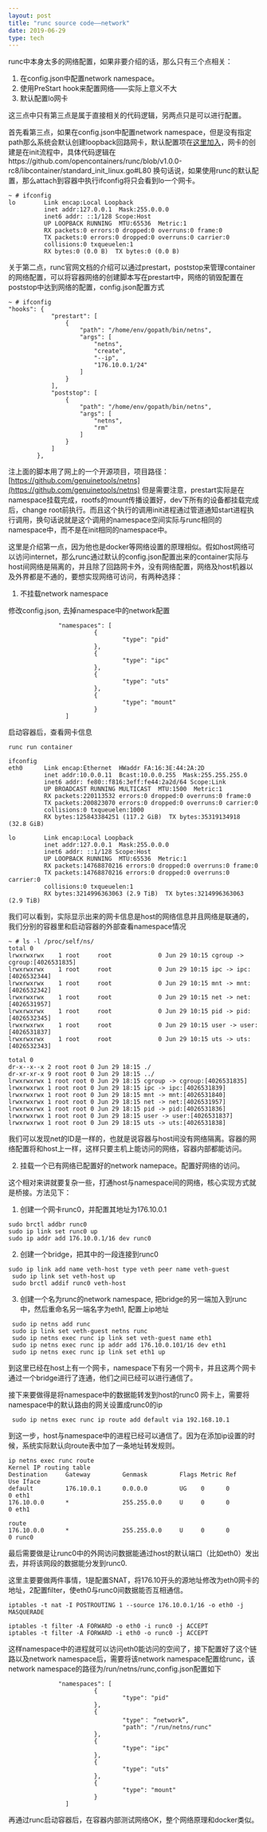 ```yaml
---
layout: post
title: "runc source code——network"
date: 2019-06-29
type: tech
---
```


runc中本身太多的网络配置，如果非要介绍的话，那么只有三个点相关：
1. 在config.json中配置network namespace。
2. 使用PreStart hook来配置网络——实际上意义不大
3. 默认配置lo网卡

这三点中只有第三点是属于直接相关的代码逻辑，另两点只是可以进行配置。

首先看第三点，如果在config.json中配置network namespace，但是没有指定path那么系统会默认创建loopback回路网卡，默认配置项在[这里加入](https://github.com/opencontainers/runc/blob/v1.0.0-rc8/libcontainer/specconv/spec_linux.go#L222)，网卡的创建是在init流程中，具体代码逻辑在https://github.com/opencontainers/runc/blob/v1.0.0-rc8/libcontainer/standard_init_linux.go#L80
换句话说，如果使用runc的默认配置，那么attach到容器中执行ifconfig将只会看到lo一个网卡。

```
~ # ifconfig
lo        Link encap:Local Loopback  
          inet addr:127.0.0.1  Mask:255.0.0.0
          inet6 addr: ::1/128 Scope:Host
          UP LOOPBACK RUNNING  MTU:65536  Metric:1
          RX packets:0 errors:0 dropped:0 overruns:0 frame:0
          TX packets:0 errors:0 dropped:0 overruns:0 carrier:0
          collisions:0 txqueuelen:1 
          RX bytes:0 (0.0 B)  TX bytes:0 (0.0 B)
```

关于第二点，runc官网文档的介绍可以通过prestart，poststop来管理container的网络配置，可以将容器网络的创建脚本写在prestart中，网络的销毁配置在poststop中达到网络的配置，config.json配置方式
```
~ # ifconfig
"hooks": {
            "prestart": [
                {
                    "path": "/home/env/gopath/bin/netns",
                    "args": [
                        "netns",
                        "create",
                        "--ip",
                        "176.10.0.1/24"
                    ]
                }
            ],
            "poststop": [
                {
                    "path": "/home/env/gopath/bin/netns",
                    "args": [
                        "netns",
                        "rm"
                    ]
                }
            ]
        },
```

注上面的脚本用了网上的一个开源项目，项目路径：[https://github.com/genuinetools/netns](https://github.com/genuinetools/netns)
但是需要注意，prestart实际是在namespace挂载完成，rootfs的mount传播设置好，dev下所有的设备都挂载完成后，change root前执行。而且这个执行的调用init进程通过管道通知start进程执行调用，换句话说就是这个调用的namespace空间实际与runc相同的namespace中，而不是在init相同的namespace中。

这里是介绍第一点，因为他也是docker等网络设置的原理相似。假如host网络可以访问internet，那么runc通过默认的config.json配置出来的container实际与host间网络是隔离的，并且除了回路网卡外，没有网络配置，网络及host机器以及外界都是不通的，要想实现网络可访问，有两种选择：

1. 不挂载network namespace

修改config.json, 去掉namespace中的network配置
```
              "namespaces": [
                        {
                                "type": "pid"
                        },
                        {
                                "type": "ipc"
                        },
                        {
                                "type": "uts"
                        },
                        {
                                "type": "mount"
                        }
                ]
```

启动容器后，查看网卡信息

```
runc run container

ifconfig
eth0      Link encap:Ethernet  HWaddr FA:16:3E:44:2A:2D  
          inet addr:10.0.0.11  Bcast:10.0.0.255  Mask:255.255.255.0
          inet6 addr: fe80::f816:3eff:fe44:2a2d/64 Scope:Link
          UP BROADCAST RUNNING MULTICAST  MTU:1500  Metric:1
          RX packets:220113532 errors:0 dropped:0 overruns:0 frame:0
          TX packets:200823070 errors:0 dropped:0 overruns:0 carrier:0
          collisions:0 txqueuelen:1000 
          RX bytes:125843384251 (117.2 GiB)  TX bytes:35319134918 (32.8 GiB)

lo        Link encap:Local Loopback  
          inet addr:127.0.0.1  Mask:255.0.0.0
          inet6 addr: ::1/128 Scope:Host
          UP LOOPBACK RUNNING  MTU:65536  Metric:1
          RX packets:14768870216 errors:0 dropped:0 overruns:0 frame:0
          TX packets:14768870216 errors:0 dropped:0 overruns:0 carrier:0
          collisions:0 txqueuelen:1 
          RX bytes:3214996363063 (2.9 TiB)  TX bytes:3214996363063 (2.9 TiB)
```

我们可以看到，实际显示出来的网卡信息是host的网络信息并且网络是联通的，我们分别的容器里和启动容器的外部查看namespace情况

```
~ # ls -l /proc/self/ns/
total 0
lrwxrwxrwx    1 root     root             0 Jun 29 10:15 cgroup -> cgroup:[4026531835]
lrwxrwxrwx    1 root     root             0 Jun 29 10:15 ipc -> ipc:[4026532344]
lrwxrwxrwx    1 root     root             0 Jun 29 10:15 mnt -> mnt:[4026532342]
lrwxrwxrwx    1 root     root             0 Jun 29 10:15 net -> net:[4026531957]
lrwxrwxrwx    1 root     root             0 Jun 29 10:15 pid -> pid:[4026532345]
lrwxrwxrwx    1 root     root             0 Jun 29 10:15 user -> user:[4026531837]
lrwxrwxrwx    1 root     root             0 Jun 29 10:15 uts -> uts:[4026532343]
```

```
total 0
dr-x--x--x 2 root root 0 Jun 29 18:15 ./
dr-xr-xr-x 9 root root 0 Jun 29 18:15 ../
lrwxrwxrwx 1 root root 0 Jun 29 18:15 cgroup -> cgroup:[4026531835]
lrwxrwxrwx 1 root root 0 Jun 29 18:15 ipc -> ipc:[4026531839]
lrwxrwxrwx 1 root root 0 Jun 29 18:15 mnt -> mnt:[4026531840]
lrwxrwxrwx 1 root root 0 Jun 29 18:15 net -> net:[4026531957]
lrwxrwxrwx 1 root root 0 Jun 29 18:15 pid -> pid:[4026531836]
lrwxrwxrwx 1 root root 0 Jun 29 18:15 user -> user:[4026531837]
lrwxrwxrwx 1 root root 0 Jun 29 18:15 uts -> uts:[4026531838]
```

我们可以发现net的ID是一样的，也就是说容器与host间没有网络隔离。容器的网络配置将和host上一样，这样只要主机上能访问的网络，容器内部都能访问。

2. 挂载一个已有网络已配置好的network namepace。配置好网络的访问。

这个相对来讲就要复杂一些，打通host与namespace间的网络，核心实现方式就是桥接。方法见下：

1. 创建一个网卡runc0，并配置其地址为176.10.0.1

 ```
 sudo brctl addbr runc0
 sudo ip link set runc0 up
 sudo ip addr add 176.10.0.1/16 dev runc0
 ```

2. 创建一个bridge，把其中的一段连接到runc0

```
sudo ip link add name veth-host type veth peer name veth-guest
 sudo ip link set veth-host up
 sudo brctl addif runc0 veth-host
```

3. 创建一个名为runc的network namespace, 把bridge的另一端加入到runc中，然后重命名另一端名字为eth1, 配置上ip地址

```
 sudo ip netns add runc
 sudo ip link set veth-guest netns runc
 sudo ip netns exec runc ip link set veth-guest name eth1
 sudo ip netns exec runc ip addr add 176.10.0.101/16 dev eth1
 sudo ip netns exec runc ip link set eth1 up
```

 到这里已经在host上有一个网卡，namespace下有另一个网卡，并且这两个网卡通过一个bridge进行了连通，他们之间已经可以进行通信了。

接下来要做得是将namespace中的数据能转发到host的runc0
网卡上，需要将namespace中的默认路由的网关设置成runc0的ip

```
 sudo ip netns exec runc ip route add default via 192.168.10.1
```
到这一步，host与namespace中的进程已经可以通信了。因为在添加ip设置的时候，系统实际默认向route表中加了一条地址转发规则。

```
ip netns exec runc route
Kernel IP routing table
Destination     Gateway         Genmask         Flags Metric Ref    Use Iface
default         176.10.0.1      0.0.0.0         UG    0      0        0 eth1
176.10.0.0      *               255.255.0.0     U     0      0        0 eth1
```

```
route
176.10.0.0      *               255.255.0.0     U     0      0        0 runc0
```

最后需要做是让runc0中的外网访问数据能通过host的默认端口（比如eth0）发出去，并将该网段的数据能分发到runc0.

这里主要要做两件事情，1是配置SNAT，将176.10开头的源地址修改为eth0网卡的地址，2配置filter，使eth0与runc0间数据能否互相通信。

```
iptables -t nat -I POSTROUTING 1 --source 176.10.0.1/16 -o eth0 -j MASQUERADE
```

```
iptables -t filter -A FORWARD -o eth0 -i runc0 -j ACCEPT
iptables -t filter -A FORWARD -i eth0 -o runc0 -j ACCEPT
```

这样namespace中的进程就可以访问eth0能访问的空间了，接下配置好了这个链路以及network namespace后，需要将该network namespace配置给runc，该network namespace的路径为/run/netns/runc,config.json配置如下

```
              "namespaces": [
                        {
                                "type": "pid"
                        },
                        {
                                "type"： “network”,
                                "path": "/run/netns/runc"
                        },
                        {
                                "type": "ipc"
                        },
                        {
                                "type": "uts"
                        },
                        {
                                "type": "mount"
                        }
                ]
```

再通过runc启动容器后，在容器内部测试网络OK，整个网络原理和docker类似。
